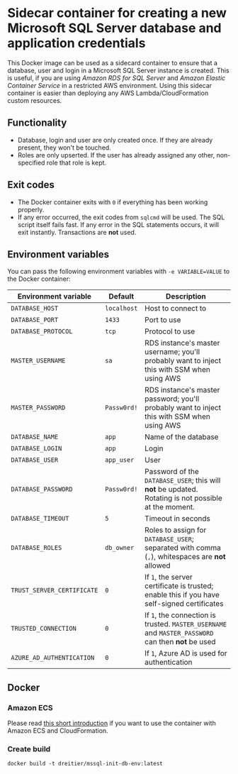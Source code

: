# Sidecar container for creating a new Microsoft SQL Server database and application credentials
This Docker image can be used as a sidecard container to ensure that a database, user and login in a Microsoft SQL Server instance is created. This is useful, if you are using *Amazon RDS for SQL Server* and *Amazon Elastic Container Service* in a restricted AWS environment. Using this sidecar container is easier than deploying any AWS Lambda/CloudFormation custom resources.

## Functionality
- Database, login and user are only created once. If they are already present, they won't be touched.
- Roles are only upserted. If the user has already assigned any other, non-specified role that role is kept.

## Exit codes
- The Docker container exits with `0` if everything has been working properly.
- If any error occurred, the exit codes from `sqlcmd` will be used. The SQL script itself fails fast. If any error in the SQL statements occurs, it will exit instantly. Transactions are __not__ used.

## Environment variables
You can pass the following environment variables with `-e VARIABLE=VALUE` to the Docker container:

| Environment variable | Default | Description |
| --- | --- | --- |
| `DATABASE_HOST` | `localhost` | Host to connect to |
| `DATABASE_PORT` | `1433` | Port to use |
| `DATABASE_PROTOCOL` | `tcp` | Protocol to use |
| `MASTER_USERNAME` | `sa` | RDS instance's master username; you'll probably want to inject this with SSM when using AWS |
| `MASTER_PASSWORD` | `Passw0rd!` | RDS instance's master password; you'll probably want to inject this with SSM when using AWS |
| `DATABASE_NAME` | `app` | Name of the database |
| `DATABASE_LOGIN` | `app` | Login |
| `DATABASE_USER` | `app_user` | User |
| `DATABASE_PASSWORD` | `Passw0rd!` | Password of the `DATABASE_USER`; this will __not__ be updated. Rotating is not possible at the moment. |
| `DATABASE_TIMEOUT` | `5` | Timeout in seconds |
| `DATABASE_ROLES` | `db_owner` | Roles to assign for `DATABASE_USER`; separated with comma (`,`), whitespaces are __not__ allowed |
| `TRUST_SERVER_CERTIFICATE` | `0` | If `1`, the server certificate is trusted; enable this if you have self-signed certificates |
| `TRUSTED_CONNECTION` | `0` | If `1`, the connection is trusted. `MASTER_USERNAME` and `MASTER_PASSWORD` can then __not__ be used |
| `AZURE_AD_AUTHENTICATION` | `0` | If `1`, Azure AD is used for authentication |

## Docker

### Amazon ECS
Please read [this short introduction](https://dreitier.com/knowledge-base/devops-in-general/platforms/amazon-web-services/create-rds-sql-server-database-on-ecs-service-startup) if you want to use the container with Amazon ECS and CloudFormation.

### Create build
`docker build -t dreitier/mssql-init-db-env:latest`

